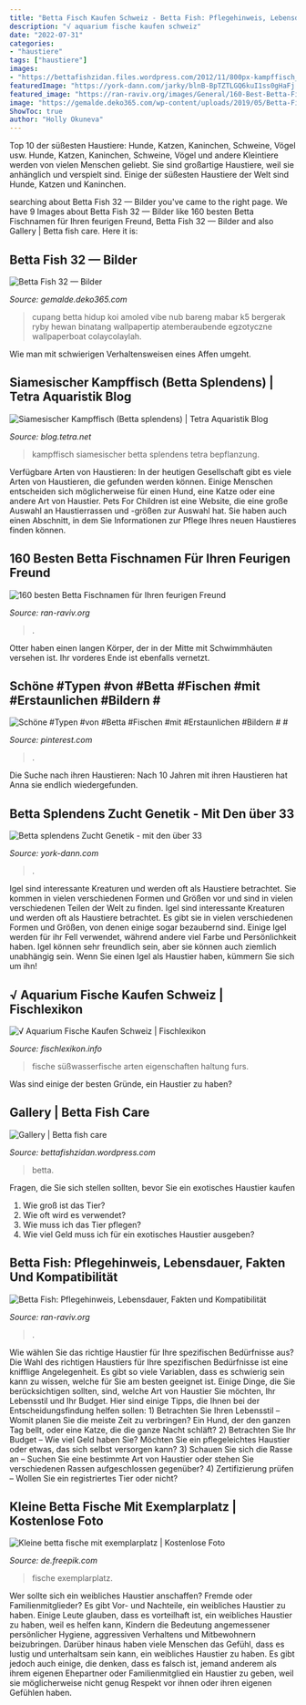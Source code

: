 ```yaml
---
title: "Betta Fisch Kaufen Schweiz - Betta Fish: Pflegehinweis, Lebensdauer, Fakten Und Kompatibilität"
description: "√ aquarium fische kaufen schweiz"
date: "2022-07-31"
categories:
- "haustiere"
tags: ["haustiere"]
images:
- "https://bettafishzidan.files.wordpress.com/2012/11/800px-kampffisch_betta_splendenscele4.jpg"
featuredImage: "https://york-dann.com/jarky/blnB-BpTZTLGQ6kuI1ss0gHaFj.jpg"
featured_image: "https://ran-raviv.org/images/General/160-Best-Betta-Fish-Names-For-Your-Fiery-Friend_520.jpg"
image: "https://gemalde.deko365.com/wp-content/uploads/2019/05/Betta-Fish-32.jpg"
ShowToc: true
author: "Holly Okuneva"
---
```



Top 10 der süßesten Haustiere: Hunde, Katzen, Kaninchen, Schweine, Vögel usw.
Hunde, Katzen, Kaninchen, Schweine, Vögel und andere Kleintiere werden von vielen Menschen geliebt. Sie sind großartige Haustiere, weil sie anhänglich und verspielt sind. Einige der süßesten Haustiere der Welt sind Hunde, Katzen und Kaninchen.

	

		
searching about Betta Fish 32 — Bilder you've came to the right page. We have 9 Images about Betta Fish 32 — Bilder like 160 besten Betta Fischnamen für Ihren feurigen Freund, Betta Fish 32 — Bilder and also Gallery | Betta fish care. Here it is:
		
    
## Betta Fish 32 — Bilder

<img loading=lazy src="https://gemalde.deko365.com/wp-content/uploads/2019/05/Betta-Fish-32.jpg" onerror="this.onerror=null;this.src='https://tse3.mm.bing.net/th?id=OIP.OgPm86Z8oeHGqENq9jOaMwHaNK&amp;pid=15.1';" alt="Betta Fish 32 — Bilder">

_Source: gemalde.deko365.com_

>cupang betta hidup koi amoled vibe nub bareng mabar k5 bergerak ryby hewan binatang wallpapertip atemberaubende egzotyczne wallpaperboat colaycolaylah. 

	

Wie man mit schwierigen Verhaltensweisen eines Affen umgeht.

    
## Siamesischer Kampffisch (Betta Splendens) | Tetra Aquaristik Blog

<img loading=lazy src="https://blog.tetra.net/de-de/wp-content/uploads/2018/06/Siamesischer-Kampffisch-Betta-splendens-980x800.jpg" onerror="this.onerror=null;this.src='https://tse4.mm.bing.net/th?id=OIP.YnKcLn4pwoBz48cb5sFi8QHaGC&amp;pid=15.1';" alt="Siamesischer Kampffisch (Betta splendens) | Tetra Aquaristik Blog">

_Source: blog.tetra.net_

>kampffisch siamesischer betta splendens tetra bepflanzung. 

	

Verfügbare Arten von Haustieren:
In der heutigen Gesellschaft gibt es viele Arten von Haustieren, die gefunden werden können. Einige Menschen entscheiden sich möglicherweise für einen Hund, eine Katze oder eine andere Art von Haustier. Pets For Children ist eine Website, die eine große Auswahl an Haustierrassen und -größen zur Auswahl hat. Sie haben auch einen Abschnitt, in dem Sie Informationen zur Pflege Ihres neuen Haustieres finden können.

    
## 160 Besten Betta Fischnamen Für Ihren Feurigen Freund

<img loading=lazy src="https://ran-raviv.org/images/General/160-Best-Betta-Fish-Names-For-Your-Fiery-Friend_520.jpg" onerror="this.onerror=null;this.src='https://tse3.mm.bing.net/th?id=OIP.ABAka4G5KjbGJMn1EUmV9QHaE7&amp;pid=15.1';" alt="160 besten Betta Fischnamen für Ihren feurigen Freund">

_Source: ran-raviv.org_

>. 

	

Otter haben einen langen Körper, der in der Mitte mit Schwimmhäuten versehen ist. Ihr vorderes Ende ist ebenfalls vernetzt.

    
## Schöne #Typen #von #Betta #Fischen #mit #Erstaunlichen #Bildern # #

<img loading=lazy src="https://i.pinimg.com/736x/de/ca/9a/deca9a5d3642fe1ee274b2cbe18bdd57.jpg" onerror="this.onerror=null;this.src='https://tse2.mm.bing.net/th?id=OIP.n0GpfJt5p7KtONdaRxNJLgHaEK&amp;pid=15.1';" alt="Schöne #Typen #von #Betta #Fischen #mit #Erstaunlichen #Bildern # #">

_Source: pinterest.com_

>. 

	

Die Suche nach ihren Haustieren: Nach 10 Jahren mit ihren Haustieren hat Anna sie endlich wiedergefunden.

    
## Betta Splendens Zucht Genetik - Mit Den über 33

<img loading=lazy src="https://york-dann.com/jarky/blnB-BpTZTLGQ6kuI1ss0gHaFj.jpg" onerror="this.onerror=null;this.src='https://tse4.mm.bing.net/th?id=OIP.n77oHeTghG34Of9ok35MRQAAAA&amp;pid=15.1';" alt="Betta splendens Zucht Genetik - mit den über 33">

_Source: york-dann.com_

>. 

	

Igel sind interessante Kreaturen und werden oft als Haustiere betrachtet. Sie kommen in vielen verschiedenen Formen und Größen vor und sind in vielen verschiedenen Teilen der Welt zu finden.
Igel sind interessante Kreaturen und werden oft als Haustiere betrachtet. Es gibt sie in vielen verschiedenen Formen und Größen, von denen einige sogar bezaubernd sind. Einige Igel werden für ihr Fell verwendet, während andere viel Farbe und Persönlichkeit haben. Igel können sehr freundlich sein, aber sie können auch ziemlich unabhängig sein. Wenn Sie einen Igel als Haustier haben, kümmern Sie sich um ihn!

    
## √ Aquarium Fische Kaufen Schweiz | Fischlexikon

<img loading=lazy src="https://www.zooplus.de/magazin/wp-content/uploads/2017/08/süßwasserfische-im-aquarium.jpeg" onerror="this.onerror=null;this.src='https://tse2.mm.bing.net/th?id=OIP.hh7-2XP-jPpgyPxrfdMX7wHaE8&amp;pid=15.1';" alt="√ Aquarium Fische Kaufen Schweiz | Fischlexikon">

_Source: fischlexikon.info_

>fische süßwasserfische arten eigenschaften haltung furs. 

	

Was sind einige der besten Gründe, ein Haustier zu haben?

    
## Gallery | Betta Fish Care

<img loading=lazy src="https://bettafishzidan.files.wordpress.com/2012/11/800px-kampffisch_betta_splendenscele4.jpg" onerror="this.onerror=null;this.src='https://tse1.mm.bing.net/th?id=OIP.tKhlo_UbGIoSDOlG1OQiAwHaFR&amp;pid=15.1';" alt="Gallery | Betta fish care">

_Source: bettafishzidan.wordpress.com_

>betta. 

	

Fragen, die Sie sich stellen sollten, bevor Sie ein exotisches Haustier kaufen
1. Wie groß ist das Tier?
2. Wie oft wird es verwendet?
3. Wie muss ich das Tier pflegen?
4. Wie viel Geld muss ich für ein exotisches Haustier ausgeben?

    
## Betta Fish: Pflegehinweis, Lebensdauer, Fakten Und Kompatibilität

<img loading=lazy src="https://ran-raviv.org/images/Freshwater-Fish/Betta-Fish-Care-Guide-Lifespan-Facts-And-Compatibility.jpg" onerror="this.onerror=null;this.src='https://tse1.mm.bing.net/th?id=OIP.3pcrXTfmMPGTmEXBW7pkWgHaE7&amp;pid=15.1';" alt="Betta Fish: Pflegehinweis, Lebensdauer, Fakten und Kompatibilität">

_Source: ran-raviv.org_

>. 

	

Wie wählen Sie das richtige Haustier für Ihre spezifischen Bedürfnisse aus?
Die Wahl des richtigen Haustiers für Ihre spezifischen Bedürfnisse ist eine knifflige Angelegenheit. Es gibt so viele Variablen, dass es schwierig sein kann zu wissen, welche für Sie am besten geeignet ist. Einige Dinge, die Sie berücksichtigen sollten, sind, welche Art von Haustier Sie möchten, Ihr Lebensstil und Ihr Budget. Hier sind einige Tipps, die Ihnen bei der Entscheidungsfindung helfen sollen: 1) Betrachten Sie Ihren Lebensstil – Womit planen Sie die meiste Zeit zu verbringen? Ein Hund, der den ganzen Tag bellt, oder eine Katze, die die ganze Nacht schläft? 2) Betrachten Sie Ihr Budget – Wie viel Geld haben Sie? Möchten Sie ein pflegeleichtes Haustier oder etwas, das sich selbst versorgen kann? 3) Schauen Sie sich die Rasse an – Suchen Sie eine bestimmte Art von Haustier oder stehen Sie verschiedenen Rassen aufgeschlossen gegenüber? 4) Zertifizierung prüfen – Wollen Sie ein registriertes Tier oder nicht?

    
## Kleine Betta Fische Mit Exemplarplatz | Kostenlose Foto

<img loading=lazy src="https://image.freepik.com/fotos-kostenlos/kleine-betta-fische-mit-exemplarplatz_23-2148359838.jpg" onerror="this.onerror=null;this.src='https://tse2.mm.bing.net/th?id=OIP.v63m_Z5sRZXQQuN_EE4WqwHaHZ&amp;pid=15.1';" alt="Kleine betta fische mit exemplarplatz | Kostenlose Foto">

_Source: de.freepik.com_

>fische exemplarplatz. 

	

Wer sollte sich ein weibliches Haustier anschaffen? Fremde oder Familienmitglieder?
Es gibt Vor- und Nachteile, ein weibliches Haustier zu haben. Einige Leute glauben, dass es vorteilhaft ist, ein weibliches Haustier zu haben, weil es helfen kann, Kindern die Bedeutung angemessener persönlicher Hygiene, aggressiven Verhaltens und Mitbewohnern beizubringen. Darüber hinaus haben viele Menschen das Gefühl, dass es lustig und unterhaltsam sein kann, ein weibliches Haustier zu haben. Es gibt jedoch auch einige, die denken, dass es falsch ist, jemand anderem als ihrem eigenen Ehepartner oder Familienmitglied ein Haustier zu geben, weil sie möglicherweise nicht genug Respekt vor ihnen oder ihren eigenen Gefühlen haben.

